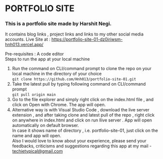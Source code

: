 # PORTFOLIO SITE    
### This is a portfolio site made by Harshit Negi.
It contains blog links , project links and links to my other social media accounts.
Live Site at : https://portfolio-site-01-dz0iriwsm-hnh013.vercel.app/    

Pre-requisites : A code editor    
Steps to run the app at your local machine    
1. Run the command on CLI/command prompt to clone the repo on your local machine in the directory of your choice    
`git clone https://github.com/Hnh013/portfolio-site-01.git`    
2. Take the latest pull by typing following command on CLI/command prompt    
`git pull origin main`    
3. Go to the file explorer and simply right click on the index.html file , and click on Open with Chrome. The app will open.    
4. Alternative way is with Visual Studio Code , download the live server extension , and after taking clone and latest pull of the repo , right click on anywhere in index.html and click on run llive server . App will open automatically on default browser.    
In case it shows name of directory , i.e. portfolio-site-01, just click on the name and app will open.    
Also I would love to know about your experience, please send your feedbacks, criticisms and suggestions regarding this app at my mail - techietypical@gmail.com

